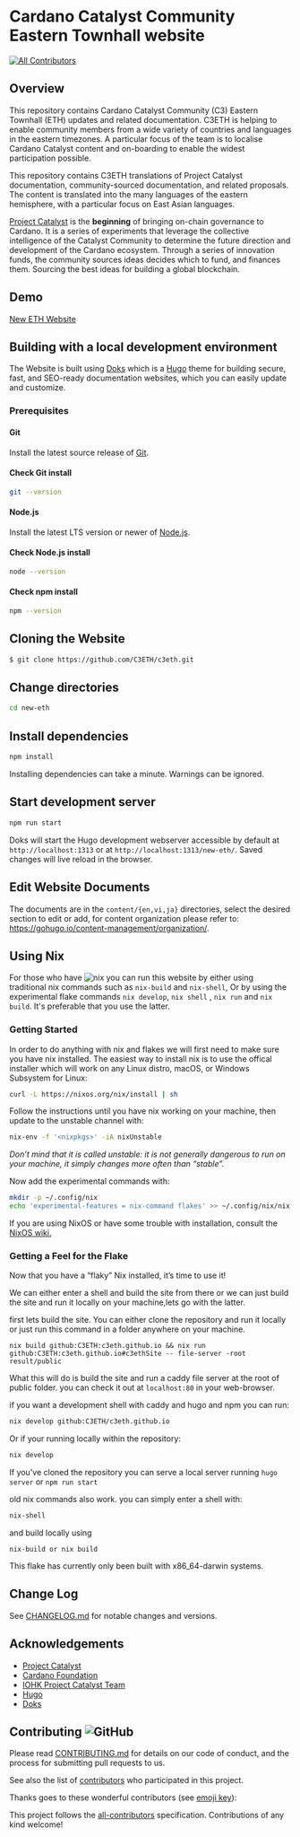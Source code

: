 # Cardano Catalyst Community Eastern Townhall website
<!-- ALL-CONTRIBUTORS-BADGE:START - Do not remove or modify this section -->
[![All Contributors](https://img.shields.io/badge/all_contributors-1-orange.svg?style=flat-square)](#contributors-)
<!-- ALL-CONTRIBUTORS-BADGE:END -->

## Overview

This repository contains Cardano Catalyst Community (C3) Eastern Townhall (ETH) updates and related documentation. C3ETH is helping to enable community members from a wide variety of countries and languages in the eastern timezones. A particular focus of the team is to localise Cardano Catalyst content and on-boarding to enable the widest participation possible.

This repository contains C3ETH translations of Project Catalyst documentation, community-sourced documentation, and related proposals. The content is translated into the many languages of the eastern hemisphere, with a particular focus on East Asian languages.

[Project Catalyst](https://cardano.ideascale.com/) is the **beginning** of bringing on-chain governance to Cardano. It is a series of experiments that leverage the collective intelligence of the Catalyst Community to determine the future direction and development of the Cardano ecosystem. Through a series of innovation funds, the community sources ideas decides which to fund, and finances them. Sourcing the best ideas for building a global blockchain.

## Demo
 [New ETH Website](https://jennyberry.github.io/new-eth/)

## Building with a local development environment

The Website is built using [Doks](https://getdoks.org/) which is a [Hugo](https://gohugo.io/) theme for building secure, fast, and SEO-ready documentation websites, which you can easily update and customize.

### Prerequisites

#### Git

Install the latest source release of [Git](https://git-scm.com/).

#### Check Git install

```bash
git --version
```

#### Node.js

Install the latest LTS version or newer of [Node.js](https://nodejs.org/).

#### Check Node.js install

```bash
node --version
```

#### Check npm install

```bash
npm --version
```

## Cloning the Website

```bash
$ git clone https://github.com/C3ETH/c3eth.git
```
## Change directories

```bash
cd new-eth
```
## Install dependencies

```bash
npm install
```
Installing dependencies can take a minute. Warnings can be ignored.

## Start development server

```bash
npm run start
```
Doks will start the Hugo development webserver accessible by default at `http://localhost:1313` or at `http://localhost:1313/new-eth/`. Saved changes will live reload in the browser.

## Edit Website Documents

The documents are in the ```content/{en,vi,ja}``` directories, select the desired section to edit or add, for content organization please refer to: https://gohugo.io/content-management/organization/.

## Using Nix

For those who have ![nix](https://nixos.org/) you can run this website by either using traditional nix commands such as `nix-build` and `nix-shell`, Or by using the experimental flake commands `nix develop`, `nix shell` , `nix run` and `nix build`. It's preferable that you use the latter.

### Getting Started

In order to do anything with nix and flakes we will first need to make sure you have nix installed.
The easiest way to install nix is to use the offical installer which will work on any Linux distro, macOS, or Windows Subsystem for Linux:

```bash
curl -L https://nixos.org/nix/install | sh
```

Follow the instructions until you have nix working on your machine, then update to the unstable channel with:

```bash
nix-env -f '<nixpkgs>' -iA nixUnstable
```

*Don’t mind that it is called unstable: it is not generally dangerous to run on your machine, it simply changes more often than “stable”.*

Now add the experimental commands with:

```bash
mkdir -p ~/.config/nix
echo 'experimental-features = nix-command flakes' >> ~/.config/nix/nix.conf
```

If you are using NixOS or have some trouble with installation, consult the [NixOS wiki.](https://nixos.wiki/wiki/flakes#Installing_flakes)

### Getting a Feel for the Flake

Now that you have a “flaky” Nix installed, it’s time to use it!

We can either enter a shell and build the site from there or we can just build the site and run it locally on your machine,lets go with the latter.

first lets build the site. You can either clone the repository and run it locally or just run this command in a folder anywhere on your machine.

```
nix build github:C3ETH:c3eth.github.io && nix run github:C3ETH:c3eth.github.io#c3ethSite -- file-server -root result/public
```
What this will do is build the site and run a caddy file server at the root of public folder. you can check it out at `localhost:80` in your web-browser.

if you want a development shell with caddy and hugo and npm you can run:
```bash
nix develop github:C3ETH/c3eth.github.io
```
Or if your running locally within the repository:
```bash
nix develop
```
If you've cloned the repository you can serve a local server running `hugo server` or `npm run start`

old nix commands also work. you can simply enter a shell with:
```bash
nix-shell
```
and build locally using
```
nix-build or nix build
```
This flake has currently only been built with x86_64-darwin systems.


## Change Log

See [CHANGELOG.md](CHANGELOG.md) for notable changes and versions.

## Acknowledgements

* [Project Catalyst](https://cardano.ideascale.com/)
* [Cardano Foundation](https://cardanofoundation.org/)
* [IOHK Project Catalyst Team](https://iohk.io/)
* [Hugo](https://gohugo.io/)
* [Doks](https://getdoks.org/)


## Contributing ![GitHub](https://img.shields.io/github/contributors/c3eth/c3eth.github.io)

Please read [CONTRIBUTING.md](/README/id/CONTRIBUTING.md) for details on our code of conduct, and the process for submitting pull requests to us.

See also the list of [contributors](https://github.com/c3eth/c3eth.github.io/graphs/contributors) who participated in this project.

Thanks goes to these wonderful contributors (see [emoji key](https://allcontributors.org/docs/en/emoji-key)):

<!-- ALL-CONTRIBUTORS-LIST:START - Do not remove or modify this section -->
<!-- ALL-CONTRIBUTORS-LIST:END -->

This project follows the [all-contributors](https://github.com/all-contributors/all-contributors) specification. Contributions of any kind welcome!
